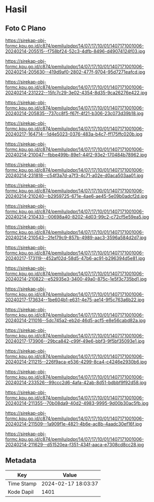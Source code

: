# Hasil

## Foto C Plano

https://sirekap-obj-formc.kpu.go.id/c874/pemilu/pdpr/14/07/17/10/01/1407171001006-20240214-205515--f758bf24-52c3-4dfb-8496-d49074124f03.jpg

https://sirekap-obj-formc.kpu.go.id/c874/pemilu/pdpr/14/07/17/10/01/1407171001006-20240214-205630--419d9af0-2802-477f-9704-95d7271eafcd.jpg

https://sirekap-obj-formc.kpu.go.id/c874/pemilu/pdpr/14/07/17/10/01/1407171001006-20240214-231222--15fc7c29-3e02-4354-8d35-9ca26276e422.jpg

https://sirekap-obj-formc.kpu.go.id/c874/pemilu/pdpr/14/07/17/10/01/1407171001006-20240214-205835--737cc8f5-f67f-4f21-b306-23c073d39b18.jpg

https://sirekap-obj-formc.kpu.go.id/c874/pemilu/pdpr/14/07/17/10/01/1407171001006-20240217-164714--1d4e5023-0376-483a-b4c7-ff175ffc020b.jpg

https://sirekap-obj-formc.kpu.go.id/c874/pemilu/pdpr/14/07/17/10/01/1407171001006-20240214-210047--fbbe499b-89e1-44f2-93e2-170484b78962.jpg

https://sirekap-obj-formc.kpu.go.id/c874/pemilu/pdpr/14/07/17/10/01/1407171001006-20240214-231818--c54f3a7d-a7f3-4c71-a02e-d0aca503aa01.jpg

https://sirekap-obj-formc.kpu.go.id/c874/pemilu/pdpr/14/07/17/10/01/1407171001006-20240214-210240--b2959725-671e-4ae6-ae45-5e09b0adcf2d.jpg

https://sirekap-obj-formc.kpu.go.id/c874/pemilu/pdpr/14/07/17/10/01/1407171001006-20240214-210433--00698a40-8202-4d03-99c2-c72cf5e59ea5.jpg

https://sirekap-obj-formc.kpu.go.id/c874/pemilu/pdpr/14/07/17/10/01/1407171001006-20240214-210543--2fe179c9-857b-4989-aac3-3596a584d2d7.jpg

https://sirekap-obj-formc.kpu.go.id/c874/pemilu/pdpr/14/07/17/10/01/1407171001006-20240217-173119--452af02d-58d5-47b6-ac91-b296394d5e81.jpg

https://sirekap-obj-formc.kpu.go.id/c874/pemilu/pdpr/14/07/17/10/01/1407171001006-20240214-210822--e52935e3-3400-49a0-875c-1e5f3c735bd1.jpg

https://sirekap-obj-formc.kpu.go.id/c874/pemilu/pdpr/14/07/17/10/01/1407171001006-20240217-173634--1be604b1-e631-4e75-ae14-9f5c763a6b22.jpg

https://sirekap-obj-formc.kpu.go.id/c874/pemilu/pdpr/14/07/17/10/01/1407171001006-20240214-211016--5dc745a2-eb2d-46d5-acf5-e8e56cabd82a.jpg

https://sirekap-obj-formc.kpu.go.id/c874/pemilu/pdpr/14/07/17/10/01/1407171001006-20240217-173906--29bca842-c99f-49e6-bbf3-9f5bf35093e1.jpg

https://sirekap-obj-formc.kpu.go.id/c874/pemilu/pdpr/14/07/17/10/01/1407171001006-20240214-211215--226f9aca-e536-4299-8ca4-c4246e2930b6.jpg

https://sirekap-obj-formc.kpu.go.id/c874/pemilu/pdpr/14/07/17/10/01/1407171001006-20240214-233526--99ccc2d6-4afa-42ab-8d51-bdbbf9f92d58.jpg

https://sirekap-obj-formc.kpu.go.id/c874/pemilu/pdpr/14/07/17/10/01/1407171001006-20240214-211355--70b08da9-40d2-4983-9995-9d00b30ac5fb.jpg

https://sirekap-obj-formc.kpu.go.id/c874/pemilu/pdpr/14/07/17/10/01/1407171001006-20240214-211509--1a909f1e-4821-4b6e-ac8b-4aadc30ef16f.jpg

https://sirekap-obj-formc.kpu.go.id/c874/pemilu/pdpr/14/07/17/10/01/1407171001006-20240214-211629--d51520ea-f351-434f-aaca-e7308cd8cc28.jpg


## Metadata

| Key        | Value               |
| ---------- | ------------------- |
| Time Stamp | 2024-02-17 18:03:37 |
| Kode Dapil | 1401                |



